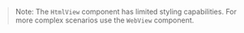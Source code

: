 <snippet id='html-view-xml'/>
<snippet id='html-view-code-behind'/>
<snippet id='html-view-code-behind-ts'/>

> Note: The `HtmlView` component has limited styling capabilities. For more complex scenarios use the `WebView` component.
